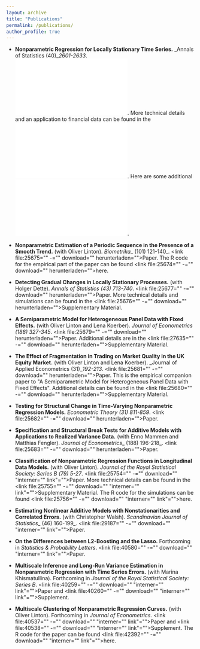 ```yaml
---
layout: archive
title: "Publications"
permalink: /publications/
author_profile: true
---
```


*  **Nonparametric Regression for Locally Stationary Time Series.** _Annals of Statistics (40)__2601-2633_. ![Paper](./files/papers/nonparametric_regression_locally_stationary_time_series/paper.pdf). More technical details and an application to financial data can be found in the ![Technical Report](./files/papers/nonparametric_regression_locally_stationary_time_series/report.pdf). Here are some additional ![Simulations](./files/papers/nonparametric_regression_locally_stationary_time_series/simulation.pdf).

*   **Nonparametric Estimation of a Periodic Sequence in the Presence of a Smooth Trend.** (with Oliver Linton). _Biometrika__ (101) 121-140_. <link file:25675="" -="" download="" herunterladen="">Paper. The R code for the empirical part of the paper can be found <link file:25674="" -="" download="" herunterladen="">here.

*   **Detecting Gradual Changes in Locally Stationary Processes.** (with Holger Dette). _Annals of Statistics_ _(43) 713-740_. <link file:25677="" -="" download="" herunterladen="">Paper. More technical details and simulations can be found in the <link file:25676="" -="" download="" herunterladen="">Supplementary Material.

*   **A Semiparametric Model for Heterogeneous Panel Data with Fixed Effects.** (with Oliver Linton and Lena Koerber). _Journal of Econometrics (188) 327-345_. <link file:25679="" -="" download="" herunterladen="">Paper. Additional details are in the <link file:27635="" -="" download="" herunterladen="">Supplementary Material.

*   **The Effect of Fragmentation in Trading on Market Quality in the UK Equity Market.** (with Oliver Linton and Lena Koerber). _Journal of Applied Econometrics (31)__192-213_. <link file:25681="" -="" download="" herunterladen="">Paper. This is the empirical companion paper to "A Semiparametric Model for Heterogeneous Panel Data with Fixed Effects". Additional details can be found in the <link file:25680="" -="" download="" herunterladen="">Supplementary Material.

*   **Testing for Structural Change in Time-Varying Nonparametric Regression Models.** _Econometric Theory_ _(31) 811-859_. <link file:25682="" -="" download="" herunterladen="">Paper.

*   **Specification and Structural Break Tests for Additive Models with Applications to Realized Variance Data.** (with Enno Mammen and Matthias Fengler). _Journal of Econometrics__ (188) 196-218_. <link file:25683="" -="" download="" herunterladen="">Paper.

*   **Classification of Nonparametric Regression Functions in Longitudinal Data Models.** (with Oliver Linton). _Journal of the Royal Statistical Society: Series B (79) 5-27_. <link file:25754="" -="" download="" "interner="" link"="">Paper. More technical details can be found in the <link file:25755="" -="" download="" "interner="" link"="">Supplementary Material. The R code for the simulations can be found <link file:25756="" -="" download="" "interner="" link"="">here.

*   **Estimating Nonlinear Additive Models with Nonstationarities and Correlated Errors.** (with Christopher Walsh). _Scandinavian Journal of Statistics__ (46) 160-199_. <link file:29187="" -="" download="" "interner="" link"="">Paper.

*   **On the Differences between L2-Boosting and the Lasso.** Forthcoming in _Statistics & Probability Letters_. <link file:40580="" -="" download="" "interner="" link"="">Paper.

*   **Multiscale Inference and Long-Run Variance Estimation in Nonparametric Regression with Time Series Errors.** (with Marina Khismatullina). Forthcoming in _Journal of the Royal Statistical Society: Series B_. <link file:40259="" -="" download="" "interner="" link"="">Paper and <link file:40260="" -="" download="" "interner="" link"="">Supplement.

*   **Multiscale Clustering of Nonparametric Regression Curves.** (with Oliver Linton). Forthcoming in _Journal of Econometrics_. <link file:40537="" -="" download="" "interner="" link"="">Paper and <link file:40538="" -="" download="" "interner="" link"="">Supplement. The R code for the paper can be found <link file:42392="" -="" download="" "interner="" link"="">here.


